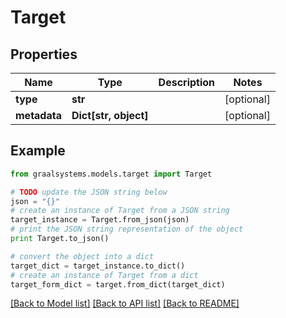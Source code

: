 # Target


## Properties

Name | Type | Description | Notes
------------ | ------------- | ------------- | -------------
**type** | **str** |  | [optional] 
**metadata** | **Dict[str, object]** |  | [optional] 

## Example

```python
from graalsystems.models.target import Target

# TODO update the JSON string below
json = "{}"
# create an instance of Target from a JSON string
target_instance = Target.from_json(json)
# print the JSON string representation of the object
print Target.to_json()

# convert the object into a dict
target_dict = target_instance.to_dict()
# create an instance of Target from a dict
target_form_dict = target.from_dict(target_dict)
```
[[Back to Model list]](../README.md#documentation-for-models) [[Back to API list]](../README.md#documentation-for-api-endpoints) [[Back to README]](../README.md)


